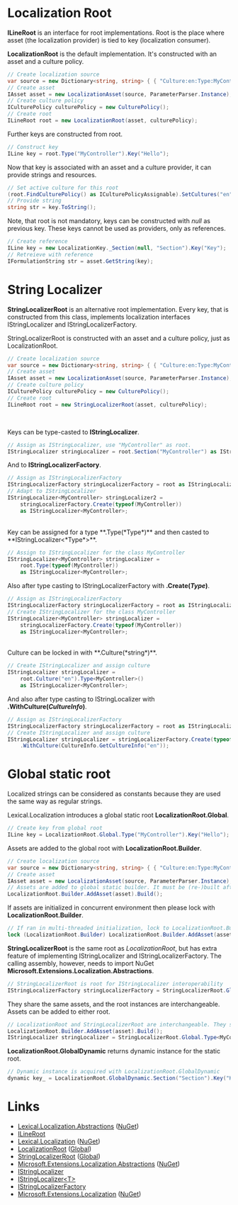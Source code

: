 # Localization Root
**ILineRoot** is an interface for root implementations. 
Root is the place where asset (the localization provider) is tied to key (localization consumer).

**LocalizationRoot** is the default implementation. It's constructed with an asset and a culture policy.

```csharp
// Create localization source
var source = new Dictionary<string, string> { { "Culture:en:Type:MyController:Key:hello", "Hello World!" } };
// Create asset
IAsset asset = new LocalizationAsset(source, ParameterParser.Instance);
// Create culture policy
ICulturePolicy culturePolicy = new CulturePolicy();
// Create root
ILineRoot root = new LocalizationRoot(asset, culturePolicy);
```

Further keys are constructed from root. 

```csharp
// Construct key
ILine key = root.Type("MyController").Key("Hello");
```

Now that key is associated with an asset and a culture provider, it can provide strings and resources.

```csharp
// Set active culture for this root
(root.FindCulturePolicy() as ICulturePolicyAssignable).SetCultures("en", "");
// Provide string
string str = key.ToString();
```

Note, that root is not mandatory, keys can be constructed with *null* as previous key.
These keys cannot be used as providers, only as references.

```csharp
// Create reference
ILine key = new LocalizationKey._Section(null, "Section").Key("Key");
// Retreieve with reference
IFormulationString str = asset.GetString(key);
```

# String Localizer
**StringLocalizerRoot** is an alternative root implementation.
Every key, that is constructed from this class, implements localization interfaces IStringLocalizer and IStringLocalizerFactory.

StringLocalizerRoot is constructed with an asset and a culture policy, just as LocalizationRoot.

```csharp
// Create localization source
var source = new Dictionary<string, string> { { "Culture:en:Type:MyController:Key:hello", "Hello World!" } };
// Create asset
IAsset asset = new LocalizationAsset(source, ParameterParser.Instance);
// Create culture policy
ICulturePolicy culturePolicy = new CulturePolicy();
// Create root
ILineRoot root = new StringLocalizerRoot(asset, culturePolicy);
```
<br/>

Keys can be type-casted to **IStringLocalizer**.

```csharp
// Assign as IStringLocalizer, use "MyController" as root.
IStringLocalizer stringLocalizer = root.Section("MyController") as IStringLocalizer;
```
And to **IStringLocalizerFactory**.

```csharp
// Assign as IStringLocalizerFactory
IStringLocalizerFactory stringLocalizerFactory = root as IStringLocalizerFactory;
// Adapt to IStringLocalizer
IStringLocalizer<MyController> stringLocalizer2 = 
    stringLocalizerFactory.Create(typeof(MyController)) 
    as IStringLocalizer<MyController>;
```

<br/>
Key can be assigned for a type **.Type(*Type*)** and then casted to **IStringLocalizer&lt;*Type*&gt;**.

```csharp
// Assign to IStringLocalizer for the class MyController
IStringLocalizer<MyController> stringLocalizer = 
    root.Type(typeof(MyController)) 
    as IStringLocalizer<MyController>;
```
Also after type casting to IStringLocalizerFactory with **.Create(*Type*)**.

```csharp
// Assign as IStringLocalizerFactory
IStringLocalizerFactory stringLocalizerFactory = root as IStringLocalizerFactory;
// Create IStringLocalizer for the class MyController
IStringLocalizer<MyController> stringLocalizer = 
    stringLocalizerFactory.Create(typeof(MyController)) 
    as IStringLocalizer<MyController>;
```

<br/>
Culture can be locked in with **.Culture(*string*)**.

```csharp
// Create IStringLocalizer and assign culture
IStringLocalizer stringLocalizer = 
    root.Culture("en").Type<MyController>() 
    as IStringLocalizer<MyController>;
```
And also after type casting to IStringLocalizer with **.WithCulture(*CultureInfo*)**.

```csharp
// Assign as IStringLocalizerFactory
IStringLocalizerFactory stringLocalizerFactory = root as IStringLocalizerFactory;
// Create IStringLocalizer and assign culture
IStringLocalizer stringLocalizer = stringLocalizerFactory.Create(typeof(MyController))
    .WithCulture(CultureInfo.GetCultureInfo("en"));
```

# Global static root
Localized strings can be considered as constants because they are used the same way as regular strings. 

Lexical.Localization introduces a global static root **LocalizationRoot.Global**.

```csharp
// Create key from global root
ILine key = LocalizationRoot.Global.Type("MyController").Key("Hello");
```

Assets are added to the global root with **LocalizationRoot.Builder**.

```csharp
// Create localization source
var source = new Dictionary<string, string> { { "Culture:en:Type:MyController:Key:hello", "Hello World!" } };
// Create asset
IAsset asset = new LocalizationAsset(source, ParameterParser.Instance);
// Assets are added to global static builder. It must be (re-)built after adding.
LocalizationRoot.Builder.AddAsset(asset).Build();
```

If assets are initialized in concurrent environment then please lock with **LocalizationRoot.Builder**.

```csharp
// If ran in multi-threaded initialization, lock to LocalizationRoot.Builder.
lock (LocalizationRoot.Builder) LocalizationRoot.Builder.AddAsset(asset).Build();
```

**StringLocalizerRoot** is the same root as *LocalizationRoot*, but has extra feature of implementing IStringLocalizer and IStringLocalizerFactory.
The calling assembly, however, needs to import NuGet **Microsoft.Extensions.Localization.Abstractions**.

```csharp
// StringLocalizerRoot is root for IStringLocalizer interoperability
IStringLocalizerFactory stringLocalizerFactory = StringLocalizerRoot.Global;
```

They share the same assets, and the root instances are interchangeable. Assets can be added to either root.

```csharp
// LocalizationRoot and StringLocalizerRoot are interchangeable. They share the same asset(s).
LocalizationRoot.Builder.AddAsset(asset).Build();
IStringLocalizer stringLocalizer = StringLocalizerRoot.Global.Type<MyController>();
```

**LocalizationRoot.GlobalDynamic** returns dynamic instance for the static root.

```csharp
// Dynamic instance is acquired with LocalizationRoot.GlobalDynamic
dynamic key_ = LocalizationRoot.GlobalDynamic.Section("Section").Key("Key");
```

# Links
* [Lexical.Localization.Abstractions](https://github.com/tagcode/Lexical.Localization/tree/master/Lexical.Localization.Abstractions) ([NuGet](https://www.nuget.org/packages/Lexical.Localization.Abstractions/))
 * [ILineRoot](https://github.com/tagcode/Lexical.Localization/blob/master/Lexical.Localization.Abstractions/Line/ILineRoot.cs)
* [Lexical.Localization](https://github.com/tagcode/Lexical.Localization/tree/master/Lexical.Localization) ([NuGet](https://www.nuget.org/packages/Lexical.Localization/))
 * [LocalizationRoot](https://github.com/tagcode/Lexical.Localization/blob/master/Lexical.Localization/LocalizationKey/LocalizationRoot.cs) ([Global](https://github.com/tagcode/Lexical.Localization/blob/master/Lexical.Localization/LocalizationKey/LocalizationRoot_Global.cs))
 * [StringLocalizerRoot](https://github.com/tagcode/Lexical.Localization/blob/master/Lexical.Localization/LocalizationAsset/StringLocalizerRoot.cs) ([Global](https://github.com/tagcode/Lexical.Localization/blob/master/Lexical.Localization/Ms.Extensions/Localization/StringLocalizerRoot_Global.cs))
* [Microsoft.Extensions.Localization.Abstractions](https://github.com/aspnet/Extensions/tree/master/src/Localization/Abstractions/src) ([NuGet](https://www.nuget.org/packages/Microsoft.Extensions.Localization.Abstractions/))
 * [IStringLocalizer](https://github.com/aspnet/Extensions/blob/master/src/Localization/Abstractions/src/IStringLocalizer.cs) 
 * [IStringLocalizer&lt;T&gt;](https://github.com/aspnet/Extensions/blob/master/src/Localization/Abstractions/src/IStringLocalizerOfT.cs)
 * [IStringLocalizerFactory](https://github.com/aspnet/Extensions/blob/master/src/Localization/Abstractions/src/IStringLocalizerFactory.cs)
* [Microsoft.Extensions.Localization](https://github.com/aspnet/Localization/tree/master/src/Microsoft.Extensions.Localization) ([NuGet](https://www.nuget.org/packages/Microsoft.Extensions.Localization/))

